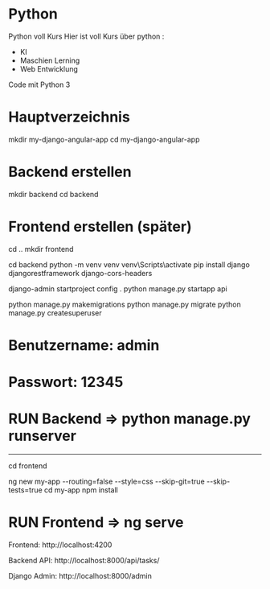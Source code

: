 # Python
Python voll Kurs
Hier ist voll Kurs über python :
- KI
- Maschien Lerning
- Web Entwicklung

Code mit Python 3


# Hauptverzeichnis
mkdir my-django-angular-app
cd my-django-angular-app

# Backend erstellen
mkdir backend
cd backend

# Frontend erstellen (später)
cd ..
mkdir frontend

cd backend
python -m venv venv
venv\Scripts\activate
pip install django djangorestframework django-cors-headers

django-admin startproject config .
python manage.py startapp api

python manage.py makemigrations
python manage.py migrate
python manage.py createsuperuser
# Benutzername: admin
# Passwort: 12345

# RUN Backend  => python manage.py runserver


-----------------------------------------------------------------------

cd frontend

ng new my-app --routing=false --style=css --skip-git=true --skip-tests=true
cd my-app
npm install

# RUN Frontend  => ng serve

Frontend: http://localhost:4200

Backend API: http://localhost:8000/api/tasks/

Django Admin: http://localhost:8000/admin